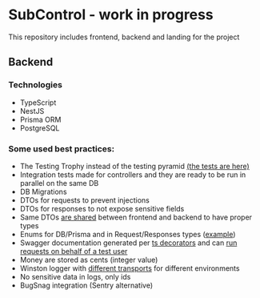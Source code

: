 # SubControl - work in progress

This repository includes frontend, backend and landing for the project

## Backend

### Technologies

- TypeScript
- NestJS
- Prisma ORM
- PostgreSQL

### Some used best practices:

- The Testing Trophy instead of the testing pyramid [(the tests are here)](apps/backend/tests)
- Integration tests made for controllers and they are ready to be run in parallel on the same DB
- DB Migrations
- DTOs for requests to prevent injections
- DTOs for responses to not expose sensitive fields 
- Same DTOs [are shared](packages/shared-dtos) between frontend and backend to have proper types
- Enums for DB/Prisma and in Request/Responses types ([example](packages/shared-dtos/src/subscriptions/requests.dto.ts))
- Swagger documentation generated per [ts decorators](apps/backend/src/modules/subscriptions/subscriptions.controller.ts) and can [run requests on behalf of a test user](apps/backend/src/utils/swagger.ts)
- Money are stored as cents (integer value)
- Winston logger with [different transports](apps/backend/src/config/winston-logger.config.ts) for different environments
- No sensitive data in logs, only ids
- BugSnag integration (Sentry alternative)
